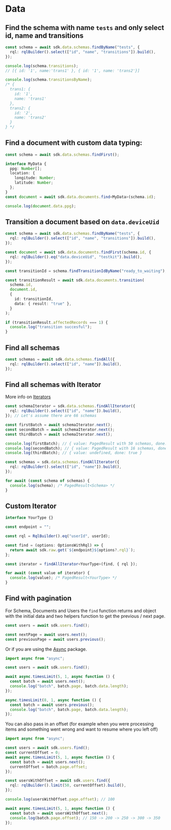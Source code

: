 # Data

## Find the schema with name `tests` and only select id, name and transitions

```ts
const schema = await sdk.data.schemas.findByName("tests", {
  rql: rqlBuilder().select(["id", "name", "transitions"]).build(),
});

console.log(schema.transitions);
// [{ id: '1', name:'trans1' }, { id: '1', name: 'trans2'}]

console.log(schema.transitionsByName);
/* {
  trans1: {
    id: '1',
    name: 'trans1'
  },
  trans2: {
    id: '2',
    name: 'trans2'
  }
} */
```

## Find a document with custom data typing:

```ts
const schema = await sdk.data.schemas.findFirst();

interface MyData {
  ppg: Number[];
  location: {
    longitude: Number;
    latitude: Number;
  };
}
const document = await sdk.data.documents.find<MyData>(schema.id);

console.log(document.data.ppg);
```

## Transition a document based on `data.deviceUid`

```ts
const schema = await sdk.data.schemas.findByName("tests", {
  rql: rqlBuilder().select(["id", "name", "transitions"]).build(),
});

const document = await sdk.data.documents.findFirst(schema.id, {
  rql: rqlBuilder().eq("data.deviceUid", "testkit").build(),
});

const transitionId = schema.findTransitionIdByName("ready_to_waiting");

const transitionResult = await sdk.data.documents.transition(
  schema.id,
  document.id,
  {
    id: transitionId,
    data: { result: "true" },
  }
);

if (transitionResult.affectedRecords === 1) {
  console.log("transition succesful");
}
```

## Find all schemas

```ts
const schemas = await sdk.data.schemas.findAll({
  rql: rqlBuilder().select(["id", "name"]).build(),
});
```

## Find all schemas with Iterator

More info on [Iterators](https://developer.mozilla.org/en-US/docs/Web/JavaScript/Reference/Iteration_protocols#the_iterator_protocol)

```ts
const schemaIterator = sdk.data.schemas.findAllIterator({
  rql: rqlBuilder().select(["id", "name"]).build(),
}); // Let's assume there are 66 schemas

const firstBatch = await schemaIterator.next();
const secondBatch = await schemaIterator.next();
const thirdBatch = await schemaIterator.next();

console.log(firstBatch); // { value: PagedResult with 50 schemas, done: false }
console.log(secondBatch); // { value: PagedResult with 16 schemas, done: false }
console.log(thirdBatch); // { value: undefined, done: true }
```

```ts
const schemas = sdk.data.schemas.findAllIterator({
  rql: rqlBuilder().select(["id", "name"]).build(),
});

for await (const schema of schemas) {
  console.log(schema); /* PagedResult<Schema> */
}
```

## Custom Iterator

```ts
interface YourType {}

const endpoint = "";

const rql = RqlBuilder().eq("userId", userId);

const find = (options: OptionsWithRql) => {
  return await sdk.raw.get(`${endpoint}${options?.rql}`);
};

const iterator = findAllIterator<YourType>(find, { rql });

for await (const value of iterator) {
  console.log(value); /* PagedResult<YourType> */
}
```

## Find with pagination

For Schema, Documents and Users the `find` function returns and object with the initial data and two helpers function to get the previous / next page.

```ts
const users = await sdk.users.find();

const nextPage = await users.next();
const previousPage = await users.previous();
```

Or if you are using the [Async](https://caolan.github.io/async/v3/index.html) package.

```ts
import async from "async";

const users = await sdk.users.find();

await async.timesLimit(5, 1, async function () {
  const batch = await users.next();
  console.log("batch", batch.page, batch.data.length);
});

async.timesLimit(8, 1, async function () {
  const batch = await users.previous();
  console.log("batch", batch.page, batch.data.length);
});
```

You can also pass in an offset (for example when you were processing items and something went wrong and want to resume where you left off)

```ts
import async from "async";

const users = await sdk.users.find();
const currentOffset = 0;
await async.timesLimit(5, 1, async function () {
  const batch = await users.next();
  currentOffset = batch.page.offset;
});

const usersWithOffset = await sdk.users.find({
  rql: rqlBuilder().limit(50, currentOffset).build(),
});

console.log(usersWithOffset.page.offset); // 100

await async.timesLimit(5, 1, async function () {
  const batch = await usersWithOffset.next();
  console.log(batch.page.offset); // 150 -> 200 -> 250 -> 300 -> 350
});
```
